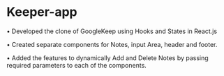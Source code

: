 # Keeper-app
• Developed the clone of GoogleKeep using Hooks and States in React.js

• Created separate components for Notes, input Area, header and footer.

• Added the features to dynamically Add and Delete Notes by passing required parameters to each of the components.
